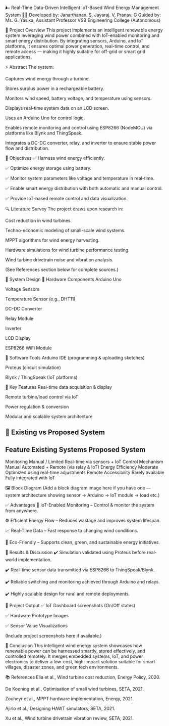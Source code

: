 🌬️ Real-Time Data-Driven Intelligent IoT-Based Wind Energy Management System
🧑‍💻 Developed by:
Janarthanan. S, Jayaraj. V, Pranav. G
Guided by: Ms. G. Yasika, Assistant Professor
VSB Engineering College (Autonomous)

📌 Project Overview
This project implements an intelligent renewable energy system leveraging wind power combined with IoT-enabled monitoring and smart energy distribution. By integrating sensors, Arduino, and IoT platforms, it ensures optimal power generation, real-time control, and remote access — making it highly suitable for off-grid or smart grid applications.

⚡ Abstract
The system:

Captures wind energy through a turbine.

Stores surplus power in a rechargeable battery.

Monitors wind speed, battery voltage, and temperature using sensors.

Displays real-time system data on an LCD screen.

Uses an Arduino Uno for control logic.

Enables remote monitoring and control using ESP8266 (NodeMCU) via platforms like Blynk and ThingSpeak.

Integrates a DC-DC converter, relay, and inverter to ensure stable power flow and distribution.

🎯 Objectives
✅ Harness wind energy efficiently.

✅ Optimize energy storage using battery.

✅ Monitor system parameters like voltage and temperature in real-time.

✅ Enable smart energy distribution with both automatic and manual control.

✅ Provide IoT-based remote control and data visualization.

🔍 Literature Survey
The project draws upon research in:

Cost reduction in wind turbines.

Techno-economic modeling of small-scale wind systems.

MPPT algorithms for wind energy harvesting.

Hardware simulations for wind turbine performance testing.

Wind turbine drivetrain noise and vibration analysis.

(See References section below for complete sources.)

🔧 System Design
🔸 Hardware Components
Arduino Uno

Voltage Sensors

Temperature Sensor (e.g., DHT11)

DC-DC Converter

Relay Module

Inverter

LCD Display

ESP8266 WiFi Module

🔸 Software Tools
Arduino IDE (programming & uploading sketches)

Proteus (circuit simulation)

Blynk / ThingSpeak (IoT platforms)

🔸 Key Features
Real-time data acquisition & display

Remote turbine/load control via IoT

Power regulation & conversion

Modular and scalable system architecture

🔄 Existing vs Proposed System
-----------------------------------------------------------------------------------------------------------------
Feature	                                 Existing Systems	                          Proposed System
------------------------------------------------------------------------------------------------------------------
Monitoring	                             Manual / Limited	                    Real-time via sensors + IoT
Control Mechanism	                            Manual	                    Automated + Remote (via relay & IoT)
Energy Efficiency	                           Moderate	                   Optimized using real-time adjustments
Remote Accessibility	                   Rarely available	                     Fully integrated with IoT

🖼️ Block Diagram
(Add a block diagram image here if you have one — system architecture showing sensor → Arduino → IoT module → load etc.)

✅ Advantages
📡 IoT-Enabled Monitoring – Control & monitor the system from anywhere.

⚙️ Efficient Energy Flow – Reduces wastage and improves system lifespan.

📈 Real-Time Data – Fast response to changing wind conditions.

🌱 Eco-Friendly – Supports clean, green, and sustainable energy initiatives.

🧪 Results & Discussion
✔️ Simulation validated using Proteus before real-world implementation.

✔️ Real-time sensor data transmitted via ESP8266 to ThingSpeak/Blynk.

✔️ Reliable switching and monitoring achieved through Arduino and relays.

✔️ Highly scalable design for rural and remote deployments.

📸 Project Output
✅ IoT Dashboard screenshots (On/Off states)

✅ Hardware Prototype Images

✅ Sensor Value Visualizations

(Include project screenshots here if available.)

🧾 Conclusion
This intelligent wind energy system showcases how renewable power can be harnessed smartly, stored effectively, and controlled remotely. It merges embedded systems, IoT, and power electronics to deliver a low-cost, high-impact solution suitable for smart villages, disaster zones, and green tech environments.

📚 References
Elia et al., Wind turbine cost reduction, Energy Policy, 2020.

De Kooning et al., Optimisation of small wind turbines, SETA, 2021.

Zouheyr et al., MPPT hardware implementation, Energy, 2021.

Ajirlo et al., Designing HAWT simulators, SETA, 2021.

Xu et al., Wind turbine drivetrain vibration review, SETA, 2021.

